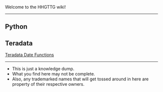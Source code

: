 Welcome to the HHGTTG wiki!

***

## Python

## Teradata
[Teradata Date Functions](teradata_date_functions.md)








***

* This is just a knowledge dump.
* What you find here may not be complete.
* Also, any trademarked names that will get tossed around in here are property of their respective owners. 
